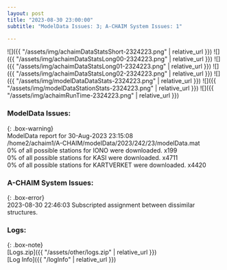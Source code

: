 ```yaml
---
layout: post
title: "2023-08-30 23:00:00"
subtitle: "ModelData Issues: 3; A-CHAIM System Issues: 1"

---
```


![]({{ "/assets/img/achaimDataStatsShort-2324223.png" | relative_url }})
![]({{ "/assets/img/achaimDataStatsLong00-2324223.png" | relative_url }})
![]({{ "/assets/img/achaimDataStatsLong01-2324223.png" | relative_url }})
![]({{ "/assets/img/achaimDataStatsLong02-2324223.png" | relative_url }})
![]({{ "/assets/img/modelDataDataStats-2324223.png" | relative_url }})
![]({{ "/assets/img/modelDataStationStats-2324223.png" | relative_url }})
![]({{ "/assets/img/achaimRunTime-2324223.png" | relative_url }})


### ModelData Issues:  
  
{: .box-warning}  
 ModelData report for 30-Aug-2023 23:15:08   
 /home2/achaim1/A-CHAIM/modelData/2023/242/23/modelData.mat   
 0% of all possible stations for IONO were downloaded. x199   
 0% of all possible stations for KASI were downloaded. x4711   
 0% of all possible stations for KARTVERKET were downloaded. x4420   
  
### A-CHAIM System Issues:  
  
{: .box-error}  
2023-08-30 22:46:03 Subscripted assignment between dissimilar structures.  

### Logs:  
  
{: .box-note}  
[Logs.zip]({{ "/assets/other/logs.zip" | relative_url }})  
[Log Info]({{ "/logInfo" | relative_url }})  
